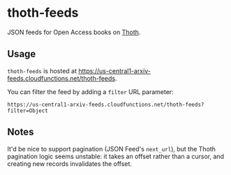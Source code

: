 # thoth-feeds

JSON feeds for Open Access books on [Thoth](https://github.com/thoth-pub/thoth).

## Usage

`thoth-feeds` is hosted at https://us-central1-arxiv-feeds.cloudfunctions.net/thoth-feeds.

You can filter the feed by adding a `filter` URL parameter:

```
https://us-central1-arxiv-feeds.cloudfunctions.net/thoth-feeds?filter=Object
```


## Notes

It'd be nice to support pagination (JSON Feed's `next_url`), but the Thoth pagination logic seems unstable: it takes an offset rather than a cursor, and creating new records invalidates the offset.